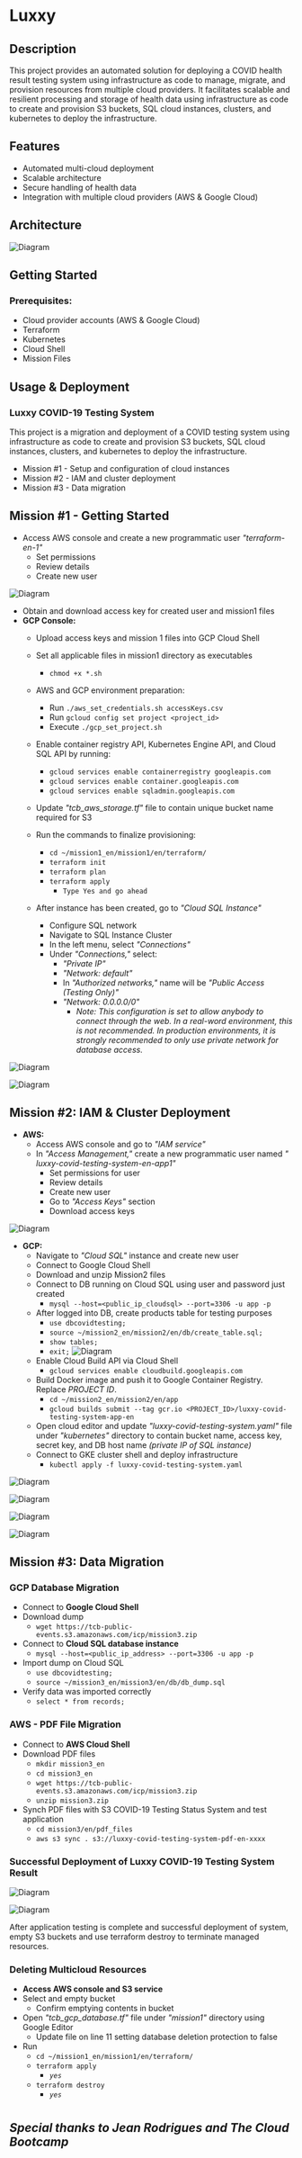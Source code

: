 # Luxxy

## Description
This project provides an automated solution for deploying a COVID health result testing system using infrastructure as code to manage, migrate, and provision resources from multiple cloud providers. It facilitates scalable and resilient processing and storage of health data using infrastructure as code to create and provision S3 buckets, SQL cloud instances, clusters, and kubernetes to deploy the infrastructure.

## Features
- Automated multi-cloud deployment
- Scalable architecture
- Secure handling of health data
- Integration with multiple cloud providers (AWS & Google Cloud)

## Architecture
![Diagram](https://github.com/aele1401/Luxxy/blob/main/Images/solution_architecture.png)

## Getting Started

### Prerequisites:
- Cloud provider accounts (AWS & Google Cloud)
- Terraform
- Kubernetes
- Cloud Shell
- Mission Files

## Usage & Deployment

### Luxxy COVID-19 Testing System

This project is a migration and deployment of a COVID testing system using infrastructure as code to create and provision S3 buckets, SQL cloud instances, clusters, and kubernetes to deploy the infrastructure.
- Mission #1 - Setup and configuration of cloud instances
- Mission #2 - IAM and cluster deployment
- Mission #3 - Data migration

## Mission #1 - Getting Started

- Access AWS console and create a new programmatic user *"terraform-en-1"* 
    * Set permissions
    * Review details
    * Create new user

![Diagram](https://github.com/aele1401/Luxxy/blob/main/Images/users.png)

- Obtain and download access key for created user and mission1 files
- **GCP Console:**
    * Upload access keys and mission 1 files into GCP Cloud Shell
    * Set all applicable files in mission1 directory as executables
        - `chmod +x *.sh`
    * AWS and GCP environment preparation:
        - Run `./aws_set_credentials.sh accessKeys.csv`
        - Run `gcloud config set project <project_id>`
        - Execute `./gcp_set_project.sh`
    * Enable container registry API, Kubernetes Engine API, and Cloud SQL API by running:
        - `gcloud services enable containerregistry googleapis.com` 
        - `gcloud services enable container.googleapis.com` 
        - `gcloud services enable sqladmin.googleapis.com` 
    * Update *"tcb_aws_storage.tf"* file to contain unique bucket name required for S3
    * Run the commands to finalize provisioning:
        - `cd ~/mission1_en/mission1/en/terraform/`
        - `terraform init`
        - `terraform plan`
        - `terraform apply`
            * `Type Yes and go ahead`
        
    * After instance has been created, go to *"Cloud SQL Instance"*
        - Configure SQL network
        - Navigate to SQL Instance Cluster
        - In the left menu, select *"Connections"*
        - Under *"Connections,"* select:
            * *"Private IP"* 
            * *"Network: default"*
            * In *"Authorized networks,"* name will be *"Public Access (Testing Only)"*
            * *"Network: 0.0.0.0/0"*
               - *Note: This configuration is set to allow anybody to connect through the web. In a real-word environment, this is not recommended. In production environments, it is strongly recommended to only use private network for database access.*

![Diagram](https://github.com/aele1401/Luxxy/blob/main/Images/creation_complete.png)

![Diagram](https://github.com/aele1401/Luxxy/blob/main/Images/bucket.png)


## Mission #2: IAM & Cluster Deployment

- **AWS:**
    * Access AWS console and go to *"IAM service"*
    * In *"Access Management,"* create a new programmatic user named *" luxxy-covid-testing-system-en-app1"*
        - Set permissions for user
        - Review details
        - Create new user
        - Go to *"Access Keys"* section
        - Download access keys

![Diagram](https://github.com/aele1401/Luxxy/blob/main/Images/users.png)

- **GCP:**
    * Navigate to *"Cloud SQL"* instance and create new user
    * Connect to Google Cloud Shell
    * Download and unzip Mission2 files
    * Connect to DB running on Cloud SQL using user and password just created
        - `mysql --host=<public_ip_cloudsql> --port=3306 -u app -p`
    * After logged into DB, create products table for testing purposes
        - `use dbcovidtesting;`
        - `source ~/mission2_en/mission2/en/db/create_table.sql;`
        - `show tables;`
        - `exit;`
    ![Diagram](https://github.com/aele1401/Luxxy/blob/main/Images/sql_instance.png)
    * Enable Cloud Build API via Cloud Shell
        - `gcloud services enable cloudbuild.googleapis.com`
    * Build Docker image and push it to Google Container Registry. Replace *PROJECT ID*.
        - `cd ~/mission2_en/mission2/en/app`
        - `gcloud builds submit --tag gcr.io <PROJECT_ID>/luxxy-covid-testing-system-app-en`
    * Open cloud editor and update *"luxxy-covid-testing-system.yaml"* file under *"kubernetes"* directory to contain bucket name, access key, secret key, and DB host name *(private IP of SQL instance)*
    * Connect to GKE cluster shell and deploy infrastructure
        - `kubectl apply -f luxxy-covid-testing-system.yaml`

![Diagram](https://github.com/aele1401/Luxxy/blob/main/Images/clusters.png)

![Diagram](https://github.com/aele1401/Luxxy/blob/main/Images/workloads.png)

![Diagram](https://github.com/aele1401/Luxxy/blob/main/Images/service_ingress.png)

![Diagram](https://github.com/aele1401/Luxxy/blob/main/Images/luxxy_system.png)

## Mission #3: Data Migration

### GCP Database Migration
- Connect to **Google Cloud Shell**
- Download dump
    * `wget https://tcb-public-events.s3.amazonaws.com/icp/mission3.zip`
- Connect to **Cloud SQL database instance**
    * `mysql --host=<public_ip_address> --port=3306 -u app -p`
- Import dump on Cloud SQL
    * `use dbcovidtesting;`
    * `source ~/mission3_en/mission3/en/db/db_dump.sql`
- Verify data was imported correctly
    * `select * from records;`

### AWS - PDF File Migration

- Connect to **AWS Cloud Shell**
- Download PDF files
    * `mkdir mission3_en`
    * `cd mission3_en`
    * `wget https://tcb-public-events.s3.amazonaws.com/icp/mission3.zip`
    * `unzip mission3.zip`
- Synch PDF files with S3 COVID-19 Testing Status System and test application
    * `cd mission3/en/pdf_files`
    * `aws s3 sync . s3://luxxy-covid-testing-system-pdf-en-xxxx`

### Successful Deployment of Luxxy COVID-19 Testing System Result

![Diagram](https://github.com/aele1401/Luxxy/blob/main/Images/luxxy_system.png)

![Diagram](https://github.com/aele1401/Luxxy/blob/main/Images/get_results.png)

After application testing is complete and successful deployment of system, empty S3 buckets and use terraform destroy to terminate managed resources.

### Deleting Multicloud Resources

- **Access AWS console and S3 service**
- Select and empty bucket
   * Confirm emptying contents in bucket
- Open *"tcb_gcp_database.tf"* file under *"mission1"* directory using Google Editor
    * Update file on line 11 setting database deletion protection to false
- Run
    * `cd ~/mission1_en/mission1/en/terraform/`
    * `terraform apply`
        - *`yes`*
    * `terraform destroy`
        - *`yes`*
   
 # 
 ## *Special thanks to Jean Rodrigues and The Cloud Bootcamp*
    



